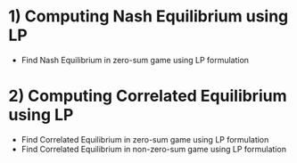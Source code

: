 # 1) Computing Nash Equilibrium using LP
 - Find Nash Equilibrium in zero-sum game using LP formulation

# 2) Computing Correlated Equilibrium using LP
- Find Correlated Equilibrium in zero-sum game using LP formulation
- Find Correlated Equilibrium in non-zero-sum game using LP formulation